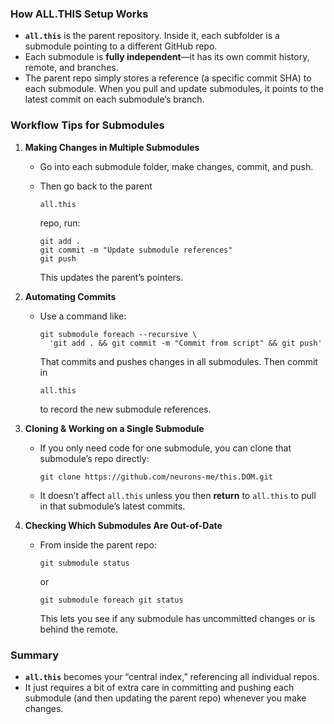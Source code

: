 ### How ALL.THIS Setup Works
- **`all.this`** is the parent repository. Inside it, each subfolder is a submodule pointing to a different GitHub repo.
- Each submodule is **fully independent**—it has its own commit history, remote, and branches.
- The parent repo simply stores a reference (a specific commit SHA) to each submodule. When you pull and update submodules, it points to the latest commit on each submodule’s branch.

### Workflow Tips for Submodules
1. **Making Changes in Multiple Submodules**
   - Go into each submodule folder, make changes, commit, and push.
   - Then go back to the parent 

     ```
     all.this
     ```

      repo, run:

     ```
     git add .
     git commit -m "Update submodule references"
     git push
     ```

     This updates the parent’s pointers.

2. **Automating Commits**
   - Use a command like:

     ```
     git submodule foreach --recursive \
       'git add . && git commit -m "Commit from script" && git push'
     ```

     That commits and pushes changes in all submodules. Then commit in 

     ```
     all.this
     ```

      to record the new submodule references.

3. **Cloning & Working on a Single Submodule**
   - If you only need code for one submodule, you can clone that submodule’s repo directly:

     ```
     git clone https://github.com/neurons-me/this.DOM.git
     ```

   - It doesn’t affect `all.this` unless you then **return** to `all.this` to pull in that submodule’s latest commits.

4. **Checking Which Submodules Are Out-of-Date**
   - From inside the parent repo:
     ```
     git submodule status
     ```

     or

     ```
     git submodule foreach git status
     ```

     This lets you see if any submodule has uncommitted changes or is behind the remote.

### Summary
- **`all.this`** becomes your “central index,” referencing all individual repos.
- It just requires a bit of extra care in committing and pushing each submodule (and then updating the parent repo) whenever you make changes.